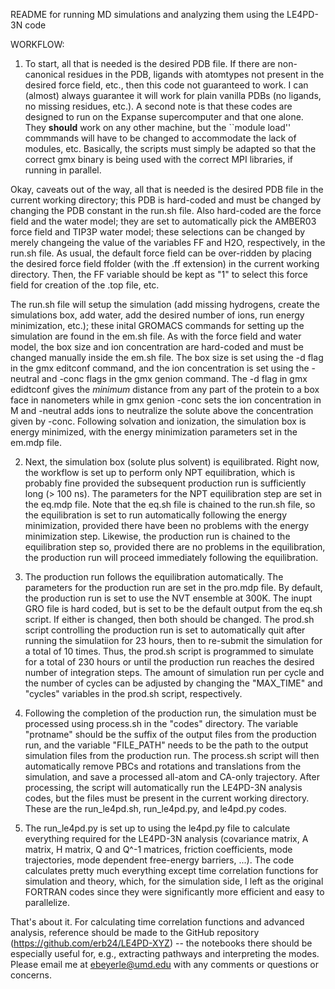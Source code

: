 README for running MD simulations and analyzing them using the LE4PD-3N code

WORKFLOW:

1) To start, all that is needed is the desired PDB file. If there are non-canonical residues in the PDB, ligands with atomtypes not present in the desired force field, etc., then this code not guaranteed to work. I can (almost) always guarantee it will work for plain vanilla PDBs (no ligands, no missing residues, etc.). A second note is that these codes are designed to run on the Expanse supercomputer and that one alone. They **should** work on any other machine, but the ``module load'' commmands will have to be changed to accommodate the lack of modules, etc. Basically, the scripts must simply be adapted so that the correct gmx binary is being used with the correct MPI libraries, if running in parallel.

Okay, caveats out of the way, all that is needed is the desired PDB file in the current working directory; this PDB is hard-coded and must be changed by changing the PDB constant in the run.sh file. Also hard-coded are the force field and the water model; they are set to automatically pick the AMBER03 force field and TIP3P water model; these selections can be changed by merely changeing the value of the variables FF and H2O, respectively, in the run.sh file. As usual, the default force field can be over-ridden by placing the desired force field ffolder (with the .ff extension) in the current working directory. Then, the FF variable should be kept as "1" to select this force field for creation of the .top file, etc.

The run.sh file will setup the simulation (add missing hydrogens, create the simulations box, add water, add the desired number of ions, run energy minimization, etc.); these inital GROMACS commands for setting up the simulation are found in the em.sh file. As with the force field and water model, the box size and ion concentration are hard-coded and must be changed manually inside the em.sh file. The box size is set using the -d flag in the gmx editconf command, and the ion concentration is set using the -neutral and -conc flags in the gmx genion command. The -d flag in gmx edidtconf gives the *minimum* distance from any part of the protein to a box face in nanometers while in gmx genion -conc sets the ion concentration in M and -neutral adds ions to neutralize the solute above the concentration given by -conc. Following solvation and ionization, the simulation box is energy minimized, with the energy minimization parameters set in the em.mdp file.

2) Next, the simulation box (solute plus solvent) is equilibrated. Right now, the workflow is set up to perform only NPT equilibration, which is probably fine provided the subsequent production run is sufficiently long (> 100 ns). The parameters for the NPT equilibration step are set in the eq.mdp file. Note that the eq.sh file is chained to the run.sh file, so the equilibration is set to run automatically following the energy minimization, provided there have been no problems with the energy minimization step. Likewise, the production run is chained to the equilibration step so, provided there are no problems in the equilibration, the production run will proceed immediately following the equilibration.

3) The production run follows the equilibration automatically. The parameters for the production run are set in the pro.mdp file. By default, the production run is set to use the NVT ensemble at 300K. The inupt GRO file is hard coded, but is set to be the default output from the eq.sh script. If either is changed, then both should be changed. The prod.sh script controlling the production run is set to automatically quit after running the simulatiion for 23 hours, then to re-submit the simulation for a total of 10 times. Thus, the prod.sh script is programmed to simulate for a total of 230 hours or until the production run reaches the desired number of integration steps. The amount of simulation run per cycle and the number of cycles can be adjusted by changing the "MAX_TIME" and "cycles" variables in the prod.sh script, respectively.

4) Following the completion of the production run, the simulation must be processed using process.sh in the "codes" directory. The variable "protname" should be the suffix of the output files from the production run, and the variable "FILE_PATH" needs to be the path to the output simulation files from the production run. The process.sh script will then automatically remove PBCs and rotations and translations from the simulation, and save a processed all-atom and CA-only trajectory. After processing, the script will automatically run the LE4PD-3N analysis codes, but the files must be present in the current working directory. These are the run_le4pd.sh, run_le4pd.py, and le4pd.py codes.

5) The run_le4pd.py is set up to using the le4pd.py file to calculate everything required for the LE4PD-3N analysis (covariance matrix, A matrix, H matrix, Q and Q^-1 matrices, friction coefficients, mode trajectories, mode dependent free-energy barriers, ...). The code calculates pretty much everything except time correlation functions for simulation and theory, which, for the simulation side, I left as the original FORTRAN codes since they were significantly more efficient and easy to parallelize.

That's about it. For calculating time correlation functions and advanced analysis, reference should be made to the GitHub repository (https://github.com/erb24/LE4PD-XYZ) -- the notebooks there should be especially useful for, e.g., extracting pathways and interpreting the modes. Please email me at ebeyerle@umd.edu with any comments or questions or concerns.
